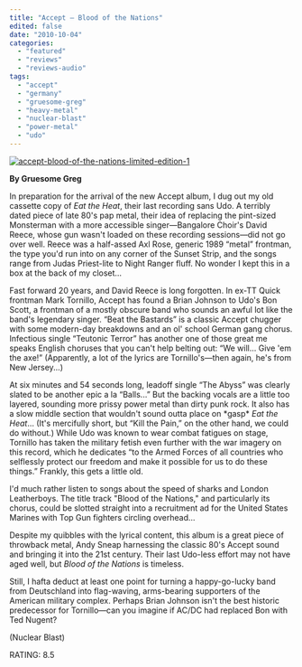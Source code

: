 ```yaml
---
title: "Accept – Blood of the Nations"
edited: false
date: "2010-10-04"
categories:
  - "featured"
  - "reviews"
  - "reviews-audio"
tags:
  - "accept"
  - "germany"
  - "gruesome-greg"
  - "heavy-metal"
  - "nuclear-blast"
  - "power-metal"
  - "udo"
---
```


[![](http://www.hellbound.ca/wp-content/uploads/2010/09/accept-blood-of-the-nations-limited-edition-1.jpg "accept-blood-of-the-nations-limited-edition-1")](http://www.hellbound.ca/wp-content/uploads/2010/09/accept-blood-of-the-nations-limited-edition-1.jpg)

**By Gruesome Greg**

In preparation for the arrival of the new Accept album, I dug out my old cassette copy of _Eat the Heat_, their last recording sans Udo. A terribly dated piece of late 80's pap metal, their idea of replacing the pint-sized Monsterman with a more accessible singer—Bangalore Choir's David Reece, whose gun wasn't loaded on these recording sessions—did not go over well. Reece was a half-assed Axl Rose, generic 1989 “metal” frontman, the type you'd run into on any corner of the Sunset Strip, and the songs range from Judas Priest-lite to Night Ranger fluff. No wonder I kept this in a box at the back of my closet...

Fast forward 20 years, and David Reece is long forgotten. In ex-TT Quick frontman Mark Tornillo, Accept has found a Brian Johnson to Udo's Bon Scott, a frontman of a mostly obscure band who sounds an awful lot like the band's legendary singer. “Beat the Bastards” is a classic Accept chugger with some modern-day breakdowns and an ol' school German gang chorus. Infectious single “Teutonic Terror” has another one of those great me speaks English choruses that you can't help belting out: “We will... Give 'em the axe!” (Apparently, a lot of the lyrics are Tornillo's—then again, he's from New Jersey...)

At six minutes and 54 seconds long, leadoff single “The Abyss” was clearly slated to be another epic a la “Balls...” But the backing vocals are a little too layered, sounding more prissy power metal than dirty punk rock. It also has a slow middle section that wouldn't sound outta place on \*gasp\* _Eat the_ _Heat_... (It's mercifully short, but “Kill the Pain,” on the other hand, we could do without.) While Udo was known to wear combat fatigues on stage, Tornillo has taken the military fetish even further with the war imagery on this record, which he dedicates “to the Armed Forces of all countries who selflessly protect our freedom and make it possible for us to do these things.” Frankly, this gets a little old.

I'd much rather listen to songs about the speed of sharks and London Leatherboys. The title track "Blood of the Nations," and particularly its chorus, could be slotted straight into a recruitment ad for the United States Marines with Top Gun fighters circling overhead...

Despite my quibbles with the lyrical content, this album is a great piece of throwback metal, Andy Sneap harnessing the classic 80's Accept sound and bringing it into the 21st century. Their last Udo-less effort may not have aged well, but _Blood of the Nations_ is timeless.

Still, I hafta deduct at least one point for turning a happy-go-lucky band from Deutschland into flag-waving, arms-bearing supporters of the American military complex. Perhaps Brian Johnson isn't the best historic predecessor for Tornillo—can you imagine if AC/DC had replaced Bon with Ted Nugent?

(Nuclear Blast)

RATING: 8.5
